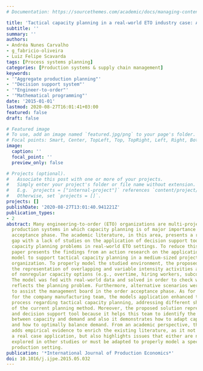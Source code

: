```yaml
---
# Documentation: https://sourcethemes.com/academic/docs/managing-content/

title: 'Tactical capacity planning in a real-world ETO industry case: An action research'
subtitle: ''
summary: ''
authors:
- Andréa Nunes Carvalho
- g_fabricio-oliveira
- Luiz Felipe Scavarda
tags: [Process systems planning]
categories: [Production systems & supply chain management]
keywords: 
- '"Aggregate production planning"'
- '"Decision support system"'
- '"Engineer-to-order"'
- '"Mathematical programming"'
date: '2015-01-01'
lastmod: 2020-08-27T16:01:41+03:00
featured: false
draft: false

# Featured image
# To use, add an image named `featured.jpg/png` to your page's folder.
# Focal points: Smart, Center, TopLeft, Top, TopRight, Left, Right, BottomLeft, Bottom, BottomRight.
image:
  caption: ''
  focal_point: ''
  preview_only: false

# Projects (optional).
#   Associate this post with one or more of your projects.
#   Simply enter your project's folder or file name without extension.
#   E.g. `projects = ["internal-project"]` references `content/project/deep-learning/index.md`.
#   Otherwise, set `projects = []`.
projects: []
publishDate: '2020-08-27T13:01:40.941221Z'
publication_types:
- 2
abstract: Many engineering-to-order (ETO) organizations are multi-project capacity-driven
  production systems in which capacity planning is of major importance in the order
  acceptance phase. The academic literature, in this area, presents a research-practice
  gap with a lack of studies on the application of decision support tools to address
  capacity planning problems in real-world ETO settings. To reduce this gap, this
  paper presents the findings from an action research on the application of an optimization
  model to support tactical capacity planning in a medium-sized project-driven ETO
  organization. To properly model the studied environment, the proposed solution includes
  the representation of overlapping and variable intensity activities and the use
  of nonregular capacity options (e.g., overtime, hiring workers, subcontracting).
  The model was fed with real-world data and solved in order to check whether it actually
  reflects the planning problem. Furthermore, alternative scenarios were also generated
  to assist the management board in the order acceptance phase. As for practical implications,
  for the company manufacturing team, the modeĺs application enhanced the decision-making
  process regarding tactical capacity planning, addressing different shortcomings
  of the current planning method. Moreover, the proposed solution represents a diagnostic
  and decision support tool because it helps this team to identify the potential gaps
  between capacity and demand and also it demonstrates how to adapt capacity to demand
  and how to optimally balance demand. From an academic perspective, this research
  adds empirical evidence to enrich the existing literature, as it not only presents
  a real case application, but also highlights issues that either are not entirely
  explored in other studies or must be adapted to properly model a specific but real-world
  production setting.
publication: '*International Journal of Production Economics*'
doi: 10.1016/j.ijpe.2015.05.032
---
```

